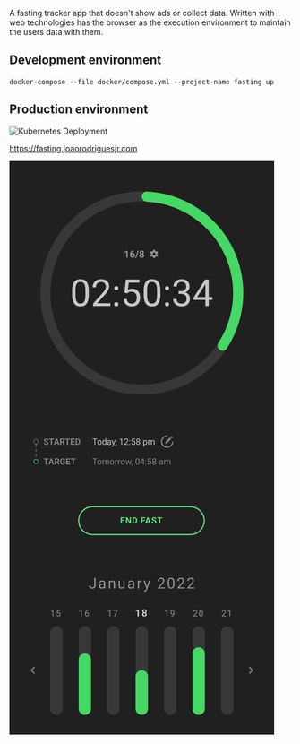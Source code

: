 A fasting tracker app that doesn't show ads or collect data. Written with web technologies has the browser as the execution environment to maintain the users data with them.

## Development environment

```shell
docker-compose --file docker/compose.yml --project-name fasting up
```

## Production environment

![Kubernetes Deployment](https://github.com/joaorodriguesjr/fasting/actions/workflows/deployment.yml/badge.svg)

https://fasting.joaorodriguesjr.com

![App screenshot](frontend/public/screenshot.svg)
